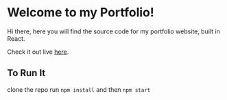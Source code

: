 # Welcome to my Portfolio!
Hi there, here you will find the source code for my portfolio website, built in React.

Check it out live [here](https://bergerm613.github.io/).

## To Run It
clone the repo
run `npm install`
and then `npm start`